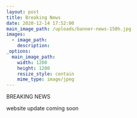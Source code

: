 ```yaml
---
layout: post
title: Breaking News
date: 2020-12-14 17:52:00
main_image_path: /uploads/banner-news-150h.jpg
images:
  - image_path:
    description:
_options:
  main_image_path:
    width: 1200
    height: 1200
    resize_style: contain
    mime_type: image/jpeg
---
```


BREAKING NEWS

website update coming soon
